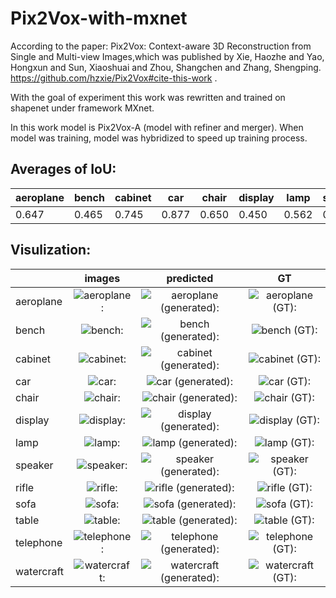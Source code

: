 # Pix2Vox-with-mxnet
According to the paper: Pix2Vox: Context-aware 3D Reconstruction from Single and Multi-view Images,which was published by Xie, Haozhe and Yao, Hongxun and Sun, Xiaoshuai and Zhou, Shangchen and Zhang, Shengping. https://github.com/hzxie/Pix2Vox#cite-this-work .

With the goal of experiment this work was rewritten and trained on shapenet under framework MXnet.

In this work model is Pix2Vox-A (model with refiner and merger).
When model was training, model was hybridized to speed up training process.

## Averages of IoU:
aeroplane | bench | cabinet | car | chair | display | lamp | speaker | rifle | sofa | table | telephone | watercraft | average
------------ | -------------| -------------| -------------| -------------| -------------| -------------| -------------| -------------| -------------| -------------| -------------| -------------| -------------
0.647 | 0.465 | 0.745 | 0.877 | 0.650 | 0.450 | 0.562 | 0.746 | 0.522 | 0.702 | 0.540 | 0.717 | 0.559 | 0.629

## Visulization:
|          | images | predicted | GT  |
|----------|:----:|:---:|:---:|
aeroplane | ![aeroplane:](https://github.com/huzhouxiang/Pix2Vox-with-mxnet/blob/master/visualized%20results%20of%20prediction/aeroplane/00.png)| ![aeroplane (generated):](https://github.com/huzhouxiang/Pix2Vox-with-mxnet/blob/master/visualized%20results%20of%20prediction/aeroplane/voxels-000011.png)| ![aeroplane (GT):](https://github.com/huzhouxiang/Pix2Vox-with-mxnet/blob/master/visualized%20results%20of%20prediction/aeroplane/voxels-000022.png)|
bench | ![bench:](https://github.com/huzhouxiang/Pix2Vox-with-mxnet/blob/master/visualized%20results%20of%20prediction/bench/00.png)| ![bench (generated):](https://github.com/huzhouxiang/Pix2Vox-with-mxnet/blob/master/visualized%20results%20of%20prediction/bench/voxels-000011.png)| ![bench (GT):](https://github.com/huzhouxiang/Pix2Vox-with-mxnet/blob/master/visualized%20results%20of%20prediction/bench/voxels-000022.png)|
cabinet | ![cabinet:](https://github.com/huzhouxiang/Pix2Vox-with-mxnet/blob/master/visualized%20results%20of%20prediction/cabinet/00.png)| ![cabinet (generated):](https://github.com/huzhouxiang/Pix2Vox-with-mxnet/blob/master/visualized%20results%20of%20prediction/cabinet/voxels-000011.png)| ![cabinet (GT):](https://github.com/huzhouxiang/Pix2Vox-with-mxnet/blob/master/visualized%20results%20of%20prediction/cabinet/voxels-000022.png)|
car | ![car:](https://github.com/huzhouxiang/Pix2Vox-with-mxnet/blob/master/visualized%20results%20of%20prediction/car/00.png)| ![car (generated):](https://github.com/huzhouxiang/Pix2Vox-with-mxnet/blob/master/visualized%20results%20of%20prediction/car/voxels-000011.png)| ![car (GT):](https://github.com/huzhouxiang/Pix2Vox-with-mxnet/blob/master/visualized%20results%20of%20prediction/car/voxels-000022.png)|
chair | ![chair:](https://github.com/huzhouxiang/Pix2Vox-with-mxnet/blob/master/visualized%20results%20of%20prediction/chair/00.png)| ![chair (generated):](https://github.com/huzhouxiang/Pix2Vox-with-mxnet/blob/master/visualized%20results%20of%20prediction/chair/voxels-000011.png)| ![chair (GT):](https://github.com/huzhouxiang/Pix2Vox-with-mxnet/blob/master/visualized%20results%20of%20prediction/chair/voxels-000022.png)|
display | ![display:](https://github.com/huzhouxiang/Pix2Vox-with-mxnet/blob/master/visualized%20results%20of%20prediction/display/00.png)| ![display (generated):](https://github.com/huzhouxiang/Pix2Vox-with-mxnet/blob/master/visualized%20results%20of%20prediction/display/voxels-000011.png)| ![display (GT):](https://github.com/huzhouxiang/Pix2Vox-with-mxnet/blob/master/visualized%20results%20of%20prediction/display/voxels-000022.png)|
lamp | ![lamp:](https://github.com/huzhouxiang/Pix2Vox-with-mxnet/blob/master/visualized%20results%20of%20prediction/lamp/00.png)| ![lamp (generated):](https://github.com/huzhouxiang/Pix2Vox-with-mxnet/blob/master/visualized%20results%20of%20prediction/lamp/voxels-000011.png)| ![lamp (GT):](https://github.com/huzhouxiang/Pix2Vox-with-mxnet/blob/master/visualized%20results%20of%20prediction/lamp/voxels-000022.png)|
speaker | ![speaker:](https://github.com/huzhouxiang/Pix2Vox-with-mxnet/blob/master/visualized%20results%20of%20prediction/speaker/00.png)| ![speaker (generated):](https://github.com/huzhouxiang/Pix2Vox-with-mxnet/blob/master/visualized%20results%20of%20prediction/speaker/voxels-000011.png)| ![speaker (GT):](https://github.com/huzhouxiang/Pix2Vox-with-mxnet/blob/master/visualized%20results%20of%20prediction/speaker/voxels-000022.png)|
rifle | ![rifle:](https://github.com/huzhouxiang/Pix2Vox-with-mxnet/blob/master/visualized%20results%20of%20prediction/rifle/23.png)| ![rifle (generated):](https://github.com/huzhouxiang/Pix2Vox-with-mxnet/blob/master/visualized%20results%20of%20prediction/rifle/voxels-000011.png)| ![rifle (GT):](https://github.com/huzhouxiang/Pix2Vox-with-mxnet/blob/master/visualized%20results%20of%20prediction/rifle/voxels-000022.png)|
sofa | ![sofa:](https://github.com/huzhouxiang/Pix2Vox-with-mxnet/blob/master/visualized%20results%20of%20prediction/sofa/11.png)| ![sofa (generated):](https://github.com/huzhouxiang/Pix2Vox-with-mxnet/blob/master/visualized%20results%20of%20prediction/sofa/voxels-000011.png)| ![sofa (GT):](https://github.com/huzhouxiang/Pix2Vox-with-mxnet/blob/master/visualized%20results%20of%20prediction/sofa/voxels-000022.png)|
table | ![table:](https://github.com/huzhouxiang/Pix2Vox-with-mxnet/blob/master/visualized%20results%20of%20prediction/table/00.png)| ![table (generated):](https://github.com/huzhouxiang/Pix2Vox-with-mxnet/blob/master/visualized%20results%20of%20prediction/table/voxels-000011.png)| ![table (GT):](https://github.com/huzhouxiang/Pix2Vox-with-mxnet/blob/master/visualized%20results%20of%20prediction/table/voxels-000022.png)|
telephone | ![telephone:](https://github.com/huzhouxiang/Pix2Vox-with-mxnet/blob/master/visualized%20results%20of%20prediction/telephone/00.png)| ![telephone (generated):](https://github.com/huzhouxiang/Pix2Vox-with-mxnet/blob/master/visualized%20results%20of%20prediction/telephone/voxels-000011.png)| ![telephone (GT):](https://github.com/huzhouxiang/Pix2Vox-with-mxnet/blob/master/visualized%20results%20of%20prediction/telephone/voxels-000022.png)|
watercraft | ![watercraft:](https://github.com/huzhouxiang/Pix2Vox-with-mxnet/blob/master/visualized%20results%20of%20prediction/watercraft/00.png)| ![watercraft (generated):](https://github.com/huzhouxiang/Pix2Vox-with-mxnet/blob/master/visualized%20results%20of%20prediction/watercraft/voxels-000011.png)| ![watercraft (GT):](https://github.com/huzhouxiang/Pix2Vox-with-mxnet/blob/master/visualized%20results%20of%20prediction/watercraft/voxels-000022.png)|
